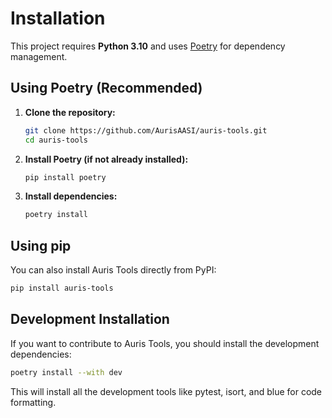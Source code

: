 # Installation

This project requires **Python 3.10** and uses [Poetry](https://python-poetry.org/) for dependency management.

## Using Poetry (Recommended)

1. **Clone the repository:**
   ```bash
   git clone https://github.com/AurisAASI/auris-tools.git
   cd auris-tools
   ```

2. **Install Poetry (if not already installed):**
   ```bash
   pip install poetry
   ```

3. **Install dependencies:**
   ```bash
   poetry install
   ```

## Using pip

You can also install Auris Tools directly from PyPI:

```bash
pip install auris-tools
```

## Development Installation

If you want to contribute to Auris Tools, you should install the development dependencies:

```bash
poetry install --with dev
```

This will install all the development tools like pytest, isort, and blue for code formatting.